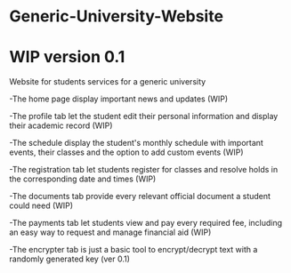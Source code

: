 # Generic-University-Website
<h1>WIP version 0.1</h1>
<p>Website for students services for a generic university</p>
<p>-The home page display important news and updates (WIP)</p>
<p>-The profile tab let the student edit their personal information and display their academic record (WIP)</p>
<p>-The schedule display the student's monthly schedule with important events, their classes and the option to add custom events (WIP)</p>
<p>-The registration tab let students register for classes and resolve holds in the corresponding date and times (WIP)</p>
<p>-The documents tab provide every relevant official document a student could need (WIP)</p>
<p>-The payments tab let students view and pay every required fee, including an easy way to request and manage financial aid (WIP)</p>
<p>-The encrypter tab is just a basic tool to encrypt/decrypt text with a randomly generated key (ver 0.1)</p>
